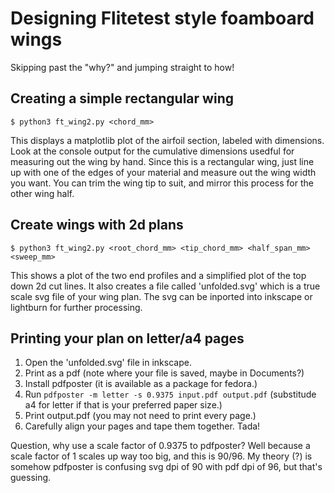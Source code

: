 # Designing Flitetest style foamboard wings

Skipping past the "why?" and jumping straight to how!

## Creating a simple rectangular wing

`$ python3 ft_wing2.py <chord_mm>`

This displays a matplotlib plot of the airfoil section, labeled with
dimensions.  Look at the console output for the cumulative dimensions
usedful for measuring out the wing by hand.  Since this is a
rectangular wing, just line up with one of the edges of your material
and measure out the wing width you want.  You can trim the wing tip to
suit, and mirror this process for the other wing half.

## Create wings with 2d plans

`$ python3 ft_wing2.py <root_chord_mm> <tip_chord_mm> <half_span_mm> <sweep_mm>`

This shows a plot of the two end profiles and a simplified plot of the
top down 2d cut lines.  It also creates a file called 'unfolded.svg'
which is a true scale svg file of your wing plan.  The svg can be
inported into inkscape or lightburn for further processing.

## Printing your plan on letter/a4 pages

1. Open the 'unfolded.svg' file in inkscape.
2. Print as a pdf (note where your file is saved, maybe in Documents?)
3. Install pdfposter (it is available as a package for fedora.)
4. Run `pdfposter -m letter -s 0.9375 input.pdf output.pdf` (substitude a4 for letter if that is your preferred paper size.)
5. Print output.pdf (you may not need to print every page.)
6. Carefully align your pages and tape them together.  Tada!

Question, why use a scale factor of 0.9375 to pdfposter?  Well because
a scale factor of 1 scales up way too big, and this is 90/96.  My
theory (?) is somehow pdfposter is confusing svg dpi of 90 with pdf
dpi of 96, but that's guessing.
